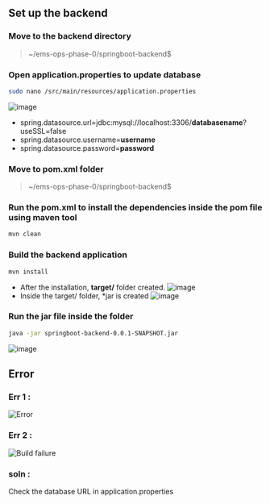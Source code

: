 ## Set up the backend
### Move to the backend directory
> ~/ems-ops-phase-0/springboot-backend$
### Open application.properties to update database
```bash
sudo nano /src/main/resources/application.properties
```
![image](https://github.com/user-attachments/assets/68fc7f6e-a5de-494f-84b3-b887b8fa8a81)
* spring.datasource.url=jdbc:mysql://localhost:3306/<b>databasename</b>?useSSL=false
* spring.datasource.username=<b>username</b>
* spring.datasource.password=<b>password</b>
### Move to pom.xml folder
> ~/ems-ops-phase-0/springboot-backend$ 
### Run the pom.xml to install the dependencies inside the pom file using maven tool
```bash
mvn clean
```
### Build the backend application
```bash
mvn install
```
* After the installation, <b>target/</b> folder created.
  ![image](https://github.com/user-attachments/assets/bf3886bb-ddd7-4791-b84d-362f9a1b6cc2)
* Inside the target/ folder, *jar is created
  ![image](https://github.com/user-attachments/assets/6ed9a612-38d5-4bc4-83c8-ded5e2d1b2e0)
### Run the jar file inside the folder
```bash
java -jar springboot-backend-0.0.1-SNAPSHOT.jar
```
![image](https://github.com/user-attachments/assets/ee66f57e-b0cb-4be4-bb3c-e41c87e52039)

## Error
### Err 1 :
![Error](https://github.com/user-attachments/assets/9cf4062b-dd5b-4460-8808-50435b66f9be)
### Err 2 :
![Build failure](https://github.com/user-attachments/assets/01b4fef8-fed1-49c2-8336-85017a5eccd0)

### soln : 
Check the database URL in application.properties
